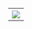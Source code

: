 <table style="width:100%">
  <tr>
<!--     <th><img src="https://github-readme-stats.vercel.app/api?username=JavRedstone&show_icons=true&hide_border=true&theme=transparent"/></th> -->
    <th><img src="https://github-readme-stats.vercel.app/api/top-langs/?username=JavRedstone&hide_border=true&layout=donut&langs_count=7&theme=transparent"/></th>
  </tr>
</table>
